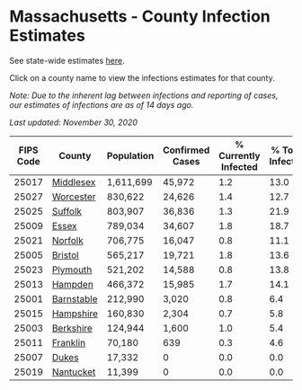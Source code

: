 # Massachusetts - County Infection Estimates

See state-wide estimates [here](/infections/us-ma).

Click on a county name to view the infections estimates for that county.

*Note: Due to the inherent lag between infections and reporting of cases, our estimates of infections are as of 14 days ago.*

*Last updated: November 30, 2020*

|   FIPS Code |                   County |   Population |   Confirmed Cases |   % Currently Infected |   % Total Infected |
|-------------|--------------------------|--------------|-------------------|------------------------|--------------------|
|       25017 |   [Middlesex](middlesex) |    1,611,699 |            45,972 |                    1.2 |               13.0 |
|       25027 |   [Worcester](worcester) |      830,622 |            24,626 |                    1.4 |               12.7 |
|       25025 |       [Suffolk](suffolk) |      803,907 |            36,836 |                    1.3 |               21.9 |
|       25009 |           [Essex](essex) |      789,034 |            34,607 |                    1.8 |               18.7 |
|       25021 |       [Norfolk](norfolk) |      706,775 |            16,047 |                    0.8 |               11.1 |
|       25005 |       [Bristol](bristol) |      565,217 |            19,721 |                    1.8 |               13.6 |
|       25023 |     [Plymouth](plymouth) |      521,202 |            14,588 |                    0.8 |               13.8 |
|       25013 |       [Hampden](hampden) |      466,372 |            15,985 |                    1.7 |               14.1 |
|       25001 | [Barnstable](barnstable) |      212,990 |             3,020 |                    0.8 |                6.4 |
|       25015 |   [Hampshire](hampshire) |      160,830 |             2,304 |                    0.7 |                5.8 |
|       25003 |   [Berkshire](berkshire) |      124,944 |             1,600 |                    1.0 |                5.4 |
|       25011 |     [Franklin](franklin) |       70,180 |               639 |                    0.3 |                4.6 |
|       25007 |           [Dukes](dukes) |       17,332 |                 0 |                    0.0 |                0.0 |
|       25019 |   [Nantucket](nantucket) |       11,399 |                 0 |                    0.0 |                0.0 |